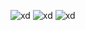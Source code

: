 
![xd](https://cdn.discordapp.com/attachments/1192337890135523338/1204100875619016764/mirror.png)
![xd](https://media.discordapp.net/attachments/1073532103976824832/1206217278186717194/vs.png?ex=65db3461&is=65c8bf61&hm=d15374485ea0a482ae2693440dfd2534f657b7beec993cc697efe85278e9ce57&=&format=webp&quality=lossless)
![xd](https://media.discordapp.net/attachments/1203976500349632564/1206217777669742622/rd.png?ex=65db34d8&is=65c8bfd8&hm=6cdfdfea6dbafac14620411b57ef775bea652733c7df11a0c12f62d2b8a5aee5&=&format=webp&quality=lossless)
